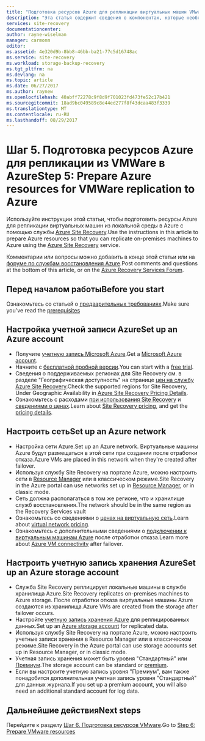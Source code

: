 ```yaml
---
title: "Подготовка ресурсов Azure для репликации виртуальных машин VMware из локальной среды в Azure с помощью Azure Site Recovery | Документация Майкрософт"
description: "Эта статья содержит сведения о компонентах, которые необходимо настроить в Azure, прежде чем приступить к репликации виртуальных машин VMware из локальной среды в Azure с помощью Azure Site Recovery."
services: site-recovery
documentationcenter: 
author: rayne-wiselman
manager: carmonm
editor: 
ms.assetid: 4e320d9b-8bb8-46bb-ba21-77c5d16748ac
ms.service: site-recovery
ms.workload: storage-backup-recovery
ms.tgt_pltfrm: na
ms.devlang: na
ms.topic: article
ms.date: 06/27/2017
ms.author: raynew
ms.openlocfilehash: 40abff72278c9f8d9f701023fd473fe52c17b421
ms.sourcegitcommit: 18ad9bc049589c8e44ed277f8f43dcaa483f3339
ms.translationtype: MT
ms.contentlocale: ru-RU
ms.lasthandoff: 08/29/2017
---
```

# <a name="step-5-prepare-azure-resources-for-vmware-replication-to-azure"></a><span data-ttu-id="97f6c-103">Шаг 5. Подготовка ресурсов Azure для репликации из VMWare в Azure</span><span class="sxs-lookup"><span data-stu-id="97f6c-103">Step 5: Prepare Azure resources for VMWare replication to Azure</span></span>


<span data-ttu-id="97f6c-104">Используйте инструкции этой статьи, чтобы подготовить ресурсы Azure для репликации виртуальных машин из локальной среды в Azure с помощью службы [Azure Site Recovery](site-recovery-overview.md).</span><span class="sxs-lookup"><span data-stu-id="97f6c-104">Use the instructions in this article to prepare Azure resources so that you can replicate on-premises machines to Azure using the [Azure Site Recovery](site-recovery-overview.md) service.</span></span>

<span data-ttu-id="97f6c-105">Комментарии или вопросы можно добавить в конце этой статьи или на [форуме по службам восстановления Azure](https://social.msdn.microsoft.com/forums/azure/home?forum=hypervrecovmgr).</span><span class="sxs-lookup"><span data-stu-id="97f6c-105">Post comments and questions at the bottom of this article, or on the [Azure Recovery Services Forum](https://social.msdn.microsoft.com/forums/azure/home?forum=hypervrecovmgr).</span></span>

## <a name="before-you-start"></a><span data-ttu-id="97f6c-106">Перед началом работы</span><span class="sxs-lookup"><span data-stu-id="97f6c-106">Before you start</span></span>

<span data-ttu-id="97f6c-107">Ознакомьтесь со статьей о [предварительных требованиях](vmware-walkthrough-prerequisites.md).</span><span class="sxs-lookup"><span data-stu-id="97f6c-107">Make sure you've read the [prerequisites](vmware-walkthrough-prerequisites.md)</span></span>

## <a name="set-up-an-azure-account"></a><span data-ttu-id="97f6c-108">Настройка учетной записи Azure</span><span class="sxs-lookup"><span data-stu-id="97f6c-108">Set up an Azure account</span></span>

- <span data-ttu-id="97f6c-109">Получите [учетную запись Microsoft Azure](http://azure.microsoft.com/).</span><span class="sxs-lookup"><span data-stu-id="97f6c-109">Get a [Microsoft Azure account](http://azure.microsoft.com/).</span></span>
- <span data-ttu-id="97f6c-110">Начните с [бесплатной пробной версии](https://azure.microsoft.com/pricing/free-trial/).</span><span class="sxs-lookup"><span data-stu-id="97f6c-110">You can start with a [free trial](https://azure.microsoft.com/pricing/free-trial/).</span></span>
- <span data-ttu-id="97f6c-111">Сведения о поддерживаемых регионах для Site Recovery см. в разделе "Географическая доступность" на странице [цен на службу Azure Site Recovery](https://azure.microsoft.com/pricing/details/site-recovery/).</span><span class="sxs-lookup"><span data-stu-id="97f6c-111">Check the supported regions for Site Recovery, Under Geographic Availability in [Azure Site Recovery Pricing Details](https://azure.microsoft.com/pricing/details/site-recovery/).</span></span>
- <span data-ttu-id="97f6c-112">Ознакомьтесь с расходами [при использования Site Recovery](site-recovery-faq.md#pricing) и [сведениями о ценах](https://azure.microsoft.com/pricing/details/site-recovery/).</span><span class="sxs-lookup"><span data-stu-id="97f6c-112">Learn about [Site Recovery pricing](site-recovery-faq.md#pricing), and get the [pricing details](https://azure.microsoft.com/pricing/details/site-recovery/).</span></span>



## <a name="set-up-an-azure-network"></a><span data-ttu-id="97f6c-113">Настроить сеть</span><span class="sxs-lookup"><span data-stu-id="97f6c-113">Set up an Azure network</span></span>

- <span data-ttu-id="97f6c-114">Настройка сети Azure.</span><span class="sxs-lookup"><span data-stu-id="97f6c-114">Set up an Azure network.</span></span> <span data-ttu-id="97f6c-115">Виртуальные машины Azure будут размещаться в этой сети при создании после отработки отказа.</span><span class="sxs-lookup"><span data-stu-id="97f6c-115">Azure VMs are placed in this network when they're created after failover.</span></span>
- <span data-ttu-id="97f6c-116">Используя службу Site Recovery на портале Azure, можно настроить сети в [Resource Manager](../resource-manager-deployment-model.md) или в классическом режиме.</span><span class="sxs-lookup"><span data-stu-id="97f6c-116">Site Recovery in the Azure portal can use networks set up in [Resource Manager](../resource-manager-deployment-model.md), or in classic mode.</span></span>
- <span data-ttu-id="97f6c-117">Сеть должна располагаться в том же регионе, что и хранилище служб восстановления.</span><span class="sxs-lookup"><span data-stu-id="97f6c-117">The network should be in the same region as the Recovery Services vault</span></span>
- <span data-ttu-id="97f6c-118">Ознакомьтесь со сведениями о [ценах на виртуальную сеть](https://azure.microsoft.com/pricing/details/virtual-network/).</span><span class="sxs-lookup"><span data-stu-id="97f6c-118">Learn about [virtual network pricing](https://azure.microsoft.com/pricing/details/virtual-network/).</span></span>
- <span data-ttu-id="97f6c-119">Ознакомьтесь с дополнительными сведениями о [подключении к виртуальным машинам Azure](site-recovery-network-design.md) после отработки отказа.</span><span class="sxs-lookup"><span data-stu-id="97f6c-119">Learn more about [Azure VM connectivity](site-recovery-network-design.md) after failover.</span></span>


## <a name="set-up-an-azure-storage-account"></a><span data-ttu-id="97f6c-120">Настроить учетную запись хранения Azure</span><span class="sxs-lookup"><span data-stu-id="97f6c-120">Set up an Azure storage account</span></span>

- <span data-ttu-id="97f6c-121">Служба Site Recovery реплицирует локальные машины в службе хранилища Azure.</span><span class="sxs-lookup"><span data-stu-id="97f6c-121">Site Recovery replicates on-premises machines to Azure storage.</span></span> <span data-ttu-id="97f6c-122">После отработки отказа виртуальные машины Azure создаются из хранилища.</span><span class="sxs-lookup"><span data-stu-id="97f6c-122">Azure VMs are created from the storage after failover occurs.</span></span>
- <span data-ttu-id="97f6c-123">Настройте [учетную запись хранения Azure](../storage/common/storage-create-storage-account.md#create-a-storage-account) для реплицированных данных.</span><span class="sxs-lookup"><span data-stu-id="97f6c-123">Set up an [Azure storage account](../storage/common/storage-create-storage-account.md#create-a-storage-account) for replicated data.</span></span>
- <span data-ttu-id="97f6c-124">Используя службу Site Recovery на портале Azure, можно настроить учетные записи хранения в Resource Manager или в классическом режиме.</span><span class="sxs-lookup"><span data-stu-id="97f6c-124">Site Recovery in the Azure portal can use storage accounts set up in Resource Manager, or in classic mode.</span></span>
- <span data-ttu-id="97f6c-125">Учетная запись хранения может быть уровня "Стандартный" или [Премиум](../storage/common/storage-premium-storage.md).</span><span class="sxs-lookup"><span data-stu-id="97f6c-125">The storage account can be standard or [premium](../storage/common/storage-premium-storage.md).</span></span>
- <span data-ttu-id="97f6c-126">Если вы настроите учетную запись уровня "Премиум", вам также понадобится дополнительная учетная запись уровня "Стандартный" для данных журнала.</span><span class="sxs-lookup"><span data-stu-id="97f6c-126">If you set up a premium account, you will also need an additional standard account for log data.</span></span>


## <a name="next-steps"></a><span data-ttu-id="97f6c-127">Дальнейшие действия</span><span class="sxs-lookup"><span data-stu-id="97f6c-127">Next steps</span></span>

<span data-ttu-id="97f6c-128">Перейдите к разделу [Шаг 6. Подготовка ресурсов VMware](vmware-walkthrough-prepare-vmware.md).</span><span class="sxs-lookup"><span data-stu-id="97f6c-128">Go to [Step 6: Prepare VMware resources](vmware-walkthrough-prepare-vmware.md)</span></span>
